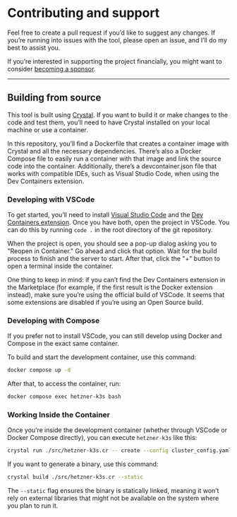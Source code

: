 # Contributing and support

Feel free to create a pull request if you’d like to suggest any changes. If you’re running into issues with the tool, please open an issue, and I’ll do my best to assist you.

If you’re interested in supporting the project financially, you might want to consider [becoming a sponsor](https://github.com/sponsors/vitobotta).

___
## Building from source

This tool is built using [Crystal](https://crystal-lang.org/). If you want to build it or make changes to the code and test them, you’ll need to have Crystal installed on your local machine or use a container.

In this repository, you’ll find a Dockerfile that creates a container image with Crystal and all the necessary dependencies. There’s also a Docker Compose file to easily run a container with that image and link the source code into the container. Additionally, there’s a devcontainer.json file that works with compatible IDEs, such as Visual Studio Code, when using the Dev Containers extension.


### Developing with VSCode

To get started, you’ll need to install [Visual Studio Code](https://code.visualstudio.com/) and the [Dev Containers extension](https://marketplace.visualstudio.com/items?itemName=ms-vscode-remote.remote-containers&ssr=false). Once you have both, open the project in VSCode. You can do this by running `code .` in the root directory of the git repository.

When the project is open, you should see a pop-up dialog asking you to "Reopen in Container." Go ahead and click that option. Wait for the build process to finish and the server to start. After that, click the "+" button to open a terminal inside the container.

One thing to keep in mind: if you can’t find the Dev Containers extension in the Marketplace (for example, if the first result is the Docker extension instead), make sure you’re using the official build of VSCode. It seems that some extensions are disabled if you’re using an Open Source build.


### Developing with Compose

If you prefer not to install VSCode, you can still develop using Docker and Compose in the exact same container.

To build and start the development container, use this command:
```bash
docker compose up -d
```

After that, to access the container, run:
```bash
docker compose exec hetzner-k3s bash
```

### Working Inside the Container

Once you’re inside the development container (whether through VSCode or Docker Compose directly), you can execute `hetzner-k3s` like this:
```bash
crystal run ./src/hetzner-k3s.cr -- create --config cluster_config.yaml
```

If you want to generate a binary, use this command:
```bash
crystal build ./src/hetzner-k3s.cr --static
```

The `--static` flag ensures the binary is statically linked, meaning it won’t rely on external libraries that might not be available on the system where you plan to run it.
